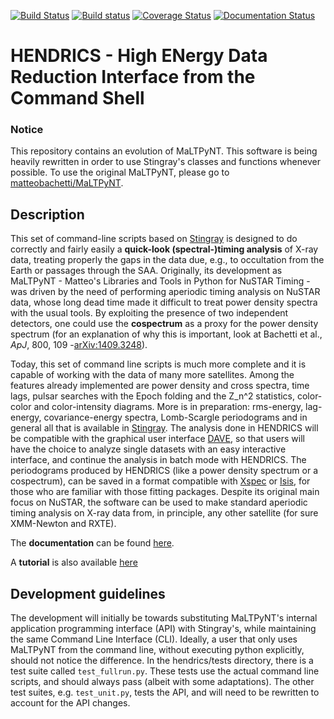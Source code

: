 [![Build Status](https://travis-ci.org/StingraySoftware/HENDRICS.svg?branch=master)](https://travis-ci.org/StingraySoftware/HENDRICS)
[![Build status](https://ci.appveyor.com/api/projects/status/ifm0iydpu6gd7vwk/branch/master?svg=true)](https://ci.appveyor.com/project/matteobachetti/hendrics/branch/master)
[![Coverage Status](https://coveralls.io/repos/github/StingraySoftware/HENDRICS/badge.svg?branch=master&cache-control=no-cache)](https://coveralls.io/github/StingraySoftware/HENDRICS?branch=master)
[![Documentation Status](https://readthedocs.org/projects/hendrics/badge/?version=master)](http://hendrics.readthedocs.io/en/master/?badge=master)


# HENDRICS - High ENergy Data Reduction Interface from the Command Shell
### Notice
This repository contains an evolution of MaLTPyNT. This software is being heavily rewritten in order to use Stingray's classes and functions whenever possible. To use the original MaLTPyNT, please go to [matteobachetti/MaLTPyNT](https://github.com/matteobachetti/MaLTPyNT).

## Description
This set of command-line scripts based on [Stingray](https://github.com/StingraySoftware/stingray) is designed to do correctly and fairly easily a **quick-look (spectral-)timing analysis** of X-ray data, treating properly the gaps in the data due, e.g., to occultation from the Earth or passages through the SAA. 
Originally, its development as MaLTPyNT - Matteo's Libraries and Tools in Python for NuSTAR Timing - was driven by the need of performing aperiodic timing analysis on NuSTAR data, whose long dead time made it difficult to treat power density spectra with the usual tools. 
By exploiting the presence of two independent detectors, one could use the **cospectrum** as a proxy for the power density spectrum (for an explanation of why this is important, look at Bachetti et al., _ApJ_, 800, 109 -[arXiv:1409.3248](http://arxiv.org/abs/1409.3248)). 

Today, this set of command line scripts is much more complete and it is capable of working with the data of many more satellites.
Among the features already implemented are power density and cross spectra, time lags, pulsar searches with the Epoch folding and the Z_n^2 statistics, color-color and color-intensity diagrams.
More is in preparation: rms-energy, lag-energy, covariance-energy spectra, Lomb-Scargle periodograms and in general all that is available in [Stingray](https://github.com/StingraySoftware/stingray).
The analysis done in HENDRICS will be compatible with the graphical user interface [DAVE](https://github.com/StingraySoftware/dave), so that users will have the choice to analyze single datasets with an easy interactive interface, and continue the analysis in batch mode with HENDRICS.
The periodograms produced by HENDRICS (like a power density spectrum or a cospectrum), can be saved in a format compatible with [Xspec](http://heasarc.gsfc.nasa.gov/xanadu/xspec/) or [Isis](http://space.mit.edu/home/mnowak/isis_vs_xspec/mod.html), for those who are familiar with those fitting packages.
Despite its original main focus on NuSTAR, the software can be used to make standard aperiodic timing analysis on X-ray data from, in principle, any other satellite (for sure XMM-Newton and RXTE).

The **documentation** can be found [here](http://hendrics.readthedocs.io).

A **tutorial** is also available [here](http://hendrics.readthedocs.org/en/latest/tutorial.html)

## Development guidelines
The development will initially be towards substituting MaLTPyNT's internal application programming interface (API) with Stingray's, while maintaining the same Command Line Interface (CLI). Ideally, a user that only uses MaLTPyNT from the command line, without executing python explicitly, should not notice the difference.
In the hendrics/tests directory, there is a test suite called `test_fullrun.py`. These tests use the actual command line scripts, and should always pass (albeit with some adaptations). The other test suites, e.g. `test_unit.py`, tests the API, and will need to be rewritten to account for the API changes.

